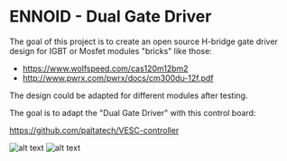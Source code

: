# ENNOID - Dual Gate Driver

The goal of this project is to create an open source H-bridge gate driver design for IGBT or Mosfet modules "bricks" like those:

- https://www.wolfspeed.com/cas120m12bm2
- http://www.pwrx.com/pwrx/docs/cm300du-12f.pdf

The design could be adapted for different modules after testing.

The goal is to adapt the "Dual Gate Driver" with this control board:

https://github.com/paltatech/VESC-controller

![alt text](https://github.com/EnnoidMe/ENNOID-Dual-Gate-Driver/PIC/Top.png)
![alt text](https://github.com/EnnoidMe/ENNOID-Dual-Gate-Driver/PIC/Bottom.png)
